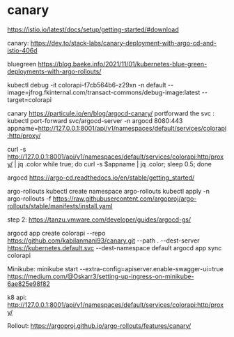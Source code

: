 # canary

https://istio.io/latest/docs/setup/getting-started/#download


canary:
https://dev.to/stack-labs/canary-deployment-with-argo-cd-and-istio-406d


bluegreen
https://blog.baeke.info/2021/11/01/kubernetes-blue-green-deployments-with-argo-rollouts/


kubectl debug -it colorapi-f7cb564b6-z29xn  -n default --image=jfrog.fkinternal.com/transact-commons/debug-image:latest  --target=colorapi


canary
https://particule.io/en/blog/argocd-canary/
portforward the svc : kubectl port-forward svc/argocd-server -n argocd 8080:443
appname=http://127.0.0.1:8001/api/v1/namespaces/default/services/colorapi:http/proxy/


curl -s http://127.0.0.1:8001/api/v1/namespaces/default/services/colorapi:http/proxy/ | jq .color
while true; do curl -s $appname | jq .color; sleep 0.5; done




argocd
https://argo-cd.readthedocs.io/en/stable/getting_started/

argo-rollouts
kubectl create namespace argo-rollouts
kubectl apply -n argo-rollouts -f https://raw.githubusercontent.com/argoproj/argo-rollouts/stable/manifests/install.yaml

step 2:
https://tanzu.vmware.com/developer/guides/argocd-gs/

argocd app create colorapi --repo https://github.com/kabilanmani93/canary.git --path . --dest-server https://kubernetes.default.svc --dest-namespace default
argocd app sync colorapi

Minikube:
minikube start  --extra-config=apiserver.enable-swagger-ui=true
https://medium.com/@Oskarr3/setting-up-ingress-on-minikube-6ae825e98f82

k8 api:
http://127.0.0.1:8001/api/v1/namespaces/default/services/colorapi:http/proxy/

Rollout:
https://argoproj.github.io/argo-rollouts/features/canary/
